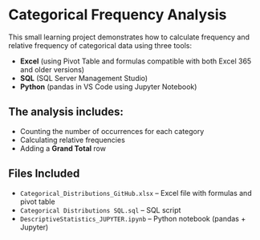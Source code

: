 # Categorical Frequency Analysis

This small learning project demonstrates how to calculate frequency and relative frequency of categorical data using three tools:

- **Excel** (using Pivot Table and formulas compatible with both Excel 365 and older versions)
- **SQL** (SQL Server Management Studio)
- **Python** (pandas in VS Code using Jupyter Notebook)

## The analysis includes:
- Counting the number of occurrences for each category
- Calculating relative frequencies
- Adding a **Grand Total** row

## Files Included
- `Categorical_Distributions_GitHub.xlsx` – Excel file with formulas and pivot table
- `Categorical Distributions SQL.sql` – SQL script
- `DescriptiveStatistics_JUPYTER.ipynb` – Python notebook (pandas + Jupyter)
